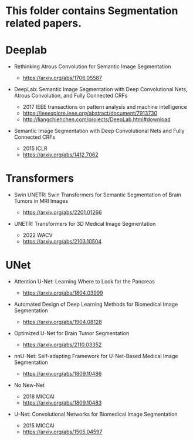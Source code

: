 # This folder contains Segmentation related papers.

#   Deeplab

-   Rethinking Atrous Convolution for Semantic Image Segmentation
    -   https://arxiv.org/abs/1706.05587

-   DeepLab: Semantic Image Segmentation with Deep Convolutional Nets, Atrous Convolution, and Fully Connected CRFs
    -   2017 IEEE transactions on pattern analysis and machine intelligence
    -   https://ieeexplore.ieee.org/abstract/document/7913730
    -   http://liangchiehchen.com/projects/DeepLab.html#download

-   Semantic Image Segmentation with Deep Convolutional Nets and Fully Connected CRFs
    -   2015 ICLR
    -   https://arxiv.org/abs/1412.7062

#   Transformers
-   Swin UNETR: Swin Transformers for Semantic Segmentation of Brain Tumors in MRI Images
    -   https://arxiv.org/abs/2201.01266

-   UNETR: Transformers for 3D Medical Image Segmentation
    -   2022 WACV
    -   https://arxiv.org/abs/2103.10504

#   UNet
-   Attention U-Net: Learning Where to Look for the Pancreas
    -   https://arxiv.org/abs/1804.03999

-   Automated Design of Deep Learning Methods for Biomedical Image Segmentation
    -   https://arxiv.org/abs/1904.08128

-   Optimized U-Net for Brain Tumor Segmentation
    -   https://arxiv.org/abs/2110.03352

-   nnU-Net: Self-adapting Framework for U-Net-Based Medical Image Segmentation
    -   https://arxiv.org/abs/1809.10486

-   No New-Net
    -   2018 MICCAI
    -   https://arxiv.org/abs/1809.10483

-   U-Net: Convolutional Networks for Biomedical Image Segmentation
    -   2015 MICCAI
    -   https://arxiv.org/abs/1505.04597
